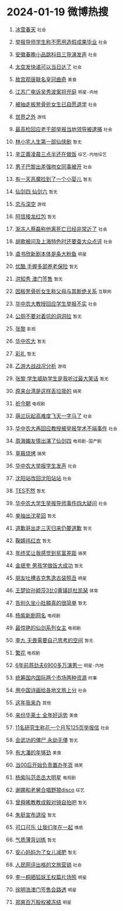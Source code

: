 # 2024-01-19 微博热搜 
1. [冰雪春天](https://m.weibo.cn/search?containerid=100103type%3D1%26t%3D10%26q%3D%23%E5%86%B0%E9%9B%AA%E6%98%A5%E5%A4%A9%23&stream_entry_id=51&isnewpage=1&extparam=seat%3D1%26c_type%3D51%26dgr%3D0%26filter_type%3Drealtimehot%26cate%3D10103%26q%3D%2523%25E5%2586%25B0%25E9%259B%25AA%25E6%2598%25A5%25E5%25A4%25A9%2523%26stream_entry_id%3D51%26pos%3D0%26display_time%3D1705604668%26pre_seqid%3D170560466844801625446) `社会` 

2. [举报导师学生称不愿用造假成果毕业](https://m.weibo.cn/search?containerid=100103type%3D1%26t%3D10%26q%3D%23%E4%B8%BE%E6%8A%A5%E5%AF%BC%E5%B8%88%E5%AD%A6%E7%94%9F%E7%A7%B0%E4%B8%8D%E6%84%BF%E7%94%A8%E9%80%A0%E5%81%87%E6%88%90%E6%9E%9C%E6%AF%95%E4%B8%9A%23&stream_entry_id=31&isnewpage=1&extparam=seat%3D1%26dgr%3D0%26filter_type%3Drealtimehot%26lcate%3D5001%26band_rank%3D1%26c_type%3D31%26flag%3D2%26realpos%3D1%26cate%3D5001%26q%3D%2523%25E4%25B8%25BE%25E6%258A%25A5%25E5%25AF%25BC%25E5%25B8%2588%25E5%25AD%25A6%25E7%2594%259F%25E7%25A7%25B0%25E4%25B8%258D%25E6%2584%25BF%25E7%2594%25A8%25E9%2580%25A0%25E5%2581%2587%25E6%2588%2590%25E6%259E%259C%25E6%25AF%2595%25E4%25B8%259A%2523%26pos%3D0%26stream_entry_id%3D31%26display_time%3D1705604668%26pre_seqid%3D170560466844801625446) `社会` 

3. [安徽春晚小品跳科目三导演发声](https://m.weibo.cn/search?containerid=100103type%3D1%26t%3D10%26q%3D%23%E5%AE%89%E5%BE%BD%E6%98%A5%E6%99%9A%E5%B0%8F%E5%93%81%E8%B7%B3%E7%A7%91%E7%9B%AE%E4%B8%89%E5%AF%BC%E6%BC%94%E5%8F%91%E5%A3%B0%23&stream_entry_id=31&isnewpage=1&extparam=seat%3D1%26dgr%3D0%26filter_type%3Drealtimehot%26lcate%3D5001%26band_rank%3D2%26c_type%3D31%26flag%3D2%26realpos%3D2%26cate%3D5001%26q%3D%2523%25E5%25AE%2589%25E5%25BE%25BD%25E6%2598%25A5%25E6%2599%259A%25E5%25B0%258F%25E5%2593%2581%25E8%25B7%25B3%25E7%25A7%2591%25E7%259B%25AE%25E4%25B8%2589%25E5%25AF%25BC%25E6%25BC%2594%25E5%258F%2591%25E5%25A3%25B0%2523%26pos%3D1%26stream_entry_id%3D31%26display_time%3D1705604668%26pre_seqid%3D170560466844801625446) `社会` 

4. [太空发快递可以当日达了](https://m.weibo.cn/search?containerid=100103type%3D1%26t%3D10%26q%3D%23%E5%A4%AA%E7%A9%BA%E5%8F%91%E5%BF%AB%E9%80%92%E5%8F%AF%E4%BB%A5%E5%BD%93%E6%97%A5%E8%BE%BE%E4%BA%86%23&stream_entry_id=31&isnewpage=1&extparam=seat%3D1%26dgr%3D0%26filter_type%3Drealtimehot%26lcate%3D5001%26band_rank%3D3%26c_type%3D31%26flag%3D0%26realpos%3D3%26cate%3D5001%26q%3D%2523%25E5%25A4%25AA%25E7%25A9%25BA%25E5%258F%2591%25E5%25BF%25AB%25E9%2580%2592%25E5%258F%25AF%25E4%25BB%25A5%25E5%25BD%2593%25E6%2597%25A5%25E8%25BE%25BE%25E4%25BA%2586%2523%26pos%3D2%26stream_entry_id%3D31%26display_time%3D1705604668%26pre_seqid%3D170560466844801625446) `社会` 

5. [故宫观唐联名皇冠曲奇](https://m.weibo.cn/search?containerid=100103type%3D1%26t%3D10%26q%3D%23%E6%95%85%E5%AE%AB%E8%A7%82%E5%94%90%E8%81%94%E5%90%8D%E7%9A%87%E5%86%A0%E6%9B%B2%E5%A5%87%23&stream_entry_id=31&isnewpage=1&extparam=seat%3D1%26topic_ad%3D1%26filter_type%3Drealtimehot%26band_rank%3D4%26dgr%3D0%26is_ad_pos%3D1%26lcate%3D5001%26c_type%3D31%26cate%3D5001%26q%3D%2523%25E6%2595%2585%25E5%25AE%25AB%25E8%25A7%2582%25E5%2594%2590%25E8%2581%2594%25E5%2590%258D%25E7%259A%2587%25E5%2586%25A0%25E6%259B%25B2%25E5%25A5%2587%2523%26pos%3D3%26stream_entry_id%3D31%26adid%3D218508%26display_time%3D1705604668%26pre_seqid%3D170560466844801625446) `美食` 

6. [江苏广电诉吴秀波案将开庭](https://m.weibo.cn/search?containerid=100103type%3D1%26t%3D10%26q%3D%23%E6%B1%9F%E8%8B%8F%E5%B9%BF%E7%94%B5%E8%AF%89%E5%90%B4%E7%A7%80%E6%B3%A2%E6%A1%88%E5%B0%86%E5%BC%80%E5%BA%AD%23&stream_entry_id=31&isnewpage=1&extparam=seat%3D1%26dgr%3D0%26filter_type%3Drealtimehot%26lcate%3D5001%26band_rank%3D4%26c_type%3D31%26flag%3D2%26realpos%3D4%26cate%3D5001%26q%3D%2523%25E6%25B1%259F%25E8%258B%258F%25E5%25B9%25BF%25E7%2594%25B5%25E8%25AF%2589%25E5%2590%25B4%25E7%25A7%2580%25E6%25B3%25A2%25E6%25A1%2588%25E5%25B0%2586%25E5%25BC%2580%25E5%25BA%25AD%2523%26pos%3D4%26stream_entry_id%3D31%26display_time%3D1705604668%26pre_seqid%3D170560466844801625446) `明星-内地` 

7. [被抽走板凳骨折女生已自愿退学](https://m.weibo.cn/search?containerid=100103type%3D1%26t%3D10%26q%3D%23%E8%A2%AB%E6%8A%BD%E8%B5%B0%E6%9D%BF%E5%87%B3%E9%AA%A8%E6%8A%98%E5%A5%B3%E7%94%9F%E5%B7%B2%E8%87%AA%E6%84%BF%E9%80%80%E5%AD%A6%23&stream_entry_id=31&isnewpage=1&extparam=seat%3D1%26dgr%3D0%26filter_type%3Drealtimehot%26lcate%3D5001%26band_rank%3D5%26c_type%3D31%26flag%3D0%26realpos%3D5%26cate%3D5001%26q%3D%2523%25E8%25A2%25AB%25E6%258A%25BD%25E8%25B5%25B0%25E6%259D%25BF%25E5%2587%25B3%25E9%25AA%25A8%25E6%258A%2598%25E5%25A5%25B3%25E7%2594%259F%25E5%25B7%25B2%25E8%2587%25AA%25E6%2584%25BF%25E9%2580%2580%25E5%25AD%25A6%2523%26pos%3D5%26stream_entry_id%3D31%26display_time%3D1705604668%26pre_seqid%3D170560466844801625446) `社会` 

8. [世界之外](https://m.weibo.cn/search?containerid=100103type%3D1%26t%3D10%26q%3D%E4%B8%96%E7%95%8C%E4%B9%8B%E5%A4%96&stream_entry_id=31&isnewpage=1&extparam=seat%3D1%26dgr%3D0%26filter_type%3Drealtimehot%26lcate%3D5001%26band_rank%3D6%26c_type%3D31%26flag%3D0%26realpos%3D6%26cate%3D5001%26q%3D%25E4%25B8%2596%25E7%2595%258C%25E4%25B9%258B%25E5%25A4%2596%26pos%3D6%26stream_entry_id%3D31%26display_time%3D1705604668%26pre_seqid%3D170560466844801625446) `游戏` 

9. [最高检回应老干部举报当地领导被逮捕](https://m.weibo.cn/search?containerid=100103type%3D1%26t%3D10%26q%3D%23%E6%9C%80%E9%AB%98%E6%A3%80%E5%9B%9E%E5%BA%94%E8%80%81%E5%B9%B2%E9%83%A8%E4%B8%BE%E6%8A%A5%E5%BD%93%E5%9C%B0%E9%A2%86%E5%AF%BC%E8%A2%AB%E9%80%AE%E6%8D%95%23&stream_entry_id=31&isnewpage=1&extparam=seat%3D1%26dgr%3D0%26filter_type%3Drealtimehot%26lcate%3D5001%26band_rank%3D7%26c_type%3D31%26flag%3D0%26realpos%3D7%26cate%3D5001%26q%3D%2523%25E6%259C%2580%25E9%25AB%2598%25E6%25A3%2580%25E5%259B%259E%25E5%25BA%2594%25E8%2580%2581%25E5%25B9%25B2%25E9%2583%25A8%25E4%25B8%25BE%25E6%258A%25A5%25E5%25BD%2593%25E5%259C%25B0%25E9%25A2%2586%25E5%25AF%25BC%25E8%25A2%25AB%25E9%2580%25AE%25E6%258D%2595%2523%26pos%3D7%26stream_entry_id%3D31%26display_time%3D1705604668%26pre_seqid%3D170560466844801625446) `社会` 

10. [林小宅人生第一部仙侠剧](https://m.weibo.cn/search?containerid=100103type%3D1%26t%3D10%26q%3D%E6%9E%97%E5%B0%8F%E5%AE%85%E4%BA%BA%E7%94%9F%E7%AC%AC%E4%B8%80%E9%83%A8%E4%BB%99%E4%BE%A0%E5%89%A7&stream_entry_id=31&isnewpage=1&extparam=seat%3D1%26dgr%3D0%26filter_type%3Drealtimehot%26lcate%3D5001%26band_rank%3D8%26c_type%3D31%26flag%3D2%26realpos%3D8%26cate%3D5001%26q%3D%25E6%259E%2597%25E5%25B0%258F%25E5%25AE%2585%25E4%25BA%25BA%25E7%2594%259F%25E7%25AC%25AC%25E4%25B8%2580%25E9%2583%25A8%25E4%25BB%2599%25E4%25BE%25A0%25E5%2589%25A7%26pos%3D8%26stream_entry_id%3D31%26display_time%3D1705604668%26pre_seqid%3D170560466844801625446) `暂无` 

11. [辛芷蕾凌晨三点半还在做饭](https://m.weibo.cn/search?containerid=100103type%3D1%26t%3D10%26q%3D%E8%BE%9B%E8%8A%B7%E8%95%BE%E5%87%8C%E6%99%A8%E4%B8%89%E7%82%B9%E5%8D%8A%E8%BF%98%E5%9C%A8%E5%81%9A%E9%A5%AD&stream_entry_id=31&isnewpage=1&extparam=seat%3D1%26dgr%3D0%26filter_type%3Drealtimehot%26lcate%3D5001%26band_rank%3D9%26c_type%3D31%26flag%3D2%26realpos%3D9%26cate%3D5001%26q%3D%25E8%25BE%259B%25E8%258A%25B7%25E8%2595%25BE%25E5%2587%258C%25E6%2599%25A8%25E4%25B8%2589%25E7%2582%25B9%25E5%258D%258A%25E8%25BF%2598%25E5%259C%25A8%25E5%2581%259A%25E9%25A5%25AD%26pos%3D9%26stream_entry_id%3D31%26display_time%3D1705604668%26pre_seqid%3D170560466844801625446) `综艺-内地综艺` 

12. [男子巴黎出差强吻女同事被开](https://m.weibo.cn/search?containerid=100103type%3D1%26t%3D10%26q%3D%23%E7%94%B7%E5%AD%90%E5%B7%B4%E9%BB%8E%E5%87%BA%E5%B7%AE%E5%BC%BA%E5%90%BB%E5%A5%B3%E5%90%8C%E4%BA%8B%E8%A2%AB%E5%BC%80%23&stream_entry_id=31&isnewpage=1&extparam=seat%3D1%26dgr%3D0%26filter_type%3Drealtimehot%26lcate%3D5001%26band_rank%3D10%26c_type%3D31%26flag%3D2%26realpos%3D10%26cate%3D5001%26q%3D%2523%25E7%2594%25B7%25E5%25AD%2590%25E5%25B7%25B4%25E9%25BB%258E%25E5%2587%25BA%25E5%25B7%25AE%25E5%25BC%25BA%25E5%2590%25BB%25E5%25A5%25B3%25E5%2590%258C%25E4%25BA%258B%25E8%25A2%25AB%25E5%25BC%2580%2523%26pos%3D10%26stream_entry_id%3D31%26display_time%3D1705604668%26pre_seqid%3D170560466844801625446) `社会` 

13. [有一天恶魔捡到了一个小婴儿](https://m.weibo.cn/search?containerid=100103type%3D1%26t%3D10%26q%3D%E6%9C%89%E4%B8%80%E5%A4%A9%E6%81%B6%E9%AD%94%E6%8D%A1%E5%88%B0%E4%BA%86%E4%B8%80%E4%B8%AA%E5%B0%8F%E5%A9%B4%E5%84%BF&stream_entry_id=31&isnewpage=1&extparam=seat%3D1%26dgr%3D0%26filter_type%3Drealtimehot%26lcate%3D5001%26band_rank%3D11%26c_type%3D31%26flag%3D1%26realpos%3D11%26cate%3D5001%26q%3D%25E6%259C%2589%25E4%25B8%2580%25E5%25A4%25A9%25E6%2581%25B6%25E9%25AD%2594%25E6%258D%25A1%25E5%2588%25B0%25E4%25BA%2586%25E4%25B8%2580%25E4%25B8%25AA%25E5%25B0%258F%25E5%25A9%25B4%25E5%2584%25BF%26pos%3D11%26stream_entry_id%3D31%26display_time%3D1705604668%26pre_seqid%3D170560466844801625446) `暂无` 

14. [仙剑四 仙剑六](https://m.weibo.cn/search?containerid=100103type%3D1%26t%3D10%26q%3D%E4%BB%99%E5%89%91%E5%9B%9B+%E4%BB%99%E5%89%91%E5%85%AD&stream_entry_id=31&isnewpage=1&extparam=seat%3D1%26dgr%3D0%26filter_type%3Drealtimehot%26lcate%3D5001%26band_rank%3D12%26c_type%3D31%26flag%3D0%26realpos%3D12%26cate%3D5001%26q%3D%25E4%25BB%2599%25E5%2589%2591%25E5%259B%259B%2520%25E4%25BB%2599%25E5%2589%2591%25E5%2585%25AD%26pos%3D12%26stream_entry_id%3D31%26display_time%3D1705604668%26pre_seqid%3D170560466844801625446) `暂无` 

15. [恋与深空](https://m.weibo.cn/search?containerid=100103type%3D1%26t%3D10%26q%3D%E6%81%8B%E4%B8%8E%E6%B7%B1%E7%A9%BA&stream_entry_id=31&isnewpage=1&extparam=seat%3D1%26dgr%3D0%26filter_type%3Drealtimehot%26lcate%3D5001%26band_rank%3D13%26c_type%3D31%26flag%3D0%26realpos%3D13%26cate%3D5001%26q%3D%25E6%2581%258B%25E4%25B8%258E%25E6%25B7%25B1%25E7%25A9%25BA%26pos%3D13%26stream_entry_id%3D31%26display_time%3D1705604668%26pre_seqid%3D170560466844801625446) `游戏` 

16. [阿信接龙红包](https://m.weibo.cn/search?containerid=100103type%3D1%26t%3D10%26q%3D%E9%98%BF%E4%BF%A1%E6%8E%A5%E9%BE%99%E7%BA%A2%E5%8C%85&stream_entry_id=31&isnewpage=1&extparam=seat%3D1%26dgr%3D0%26filter_type%3Drealtimehot%26lcate%3D5001%26band_rank%3D14%26c_type%3D31%26flag%3D0%26realpos%3D14%26cate%3D5001%26q%3D%25E9%2598%25BF%25E4%25BF%25A1%25E6%258E%25A5%25E9%25BE%2599%25E7%25BA%25A2%25E5%258C%2585%26pos%3D14%26stream_entry_id%3D31%26display_time%3D1705604668%26pre_seqid%3D170560466844801625446) `暂无` 

17. [渐冻人蔡磊称他离死亡已经非常近了](https://m.weibo.cn/search?containerid=100103type%3D1%26t%3D10%26q%3D%23%E6%B8%90%E5%86%BB%E4%BA%BA%E8%94%A1%E7%A3%8A%E7%A7%B0%E4%BB%96%E7%A6%BB%E6%AD%BB%E4%BA%A1%E5%B7%B2%E7%BB%8F%E9%9D%9E%E5%B8%B8%E8%BF%91%E4%BA%86%23&stream_entry_id=31&isnewpage=1&extparam=seat%3D1%26dgr%3D0%26filter_type%3Drealtimehot%26lcate%3D5001%26band_rank%3D15%26c_type%3D31%26flag%3D0%26realpos%3D15%26cate%3D5001%26q%3D%2523%25E6%25B8%2590%25E5%2586%25BB%25E4%25BA%25BA%25E8%2594%25A1%25E7%25A3%258A%25E7%25A7%25B0%25E4%25BB%2596%25E7%25A6%25BB%25E6%25AD%25BB%25E4%25BA%25A1%25E5%25B7%25B2%25E7%25BB%258F%25E9%259D%259E%25E5%25B8%25B8%25E8%25BF%2591%25E4%25BA%2586%2523%26pos%3D15%26stream_entry_id%3D31%26display_time%3D1705604668%26pre_seqid%3D170560466844801625446) `社会` 

18. [胡歌被问及上海特色时还要查大众点评](https://m.weibo.cn/search?containerid=100103type%3D1%26t%3D10%26q%3D%23%E8%83%A1%E6%AD%8C%E8%A2%AB%E9%97%AE%E5%8F%8A%E4%B8%8A%E6%B5%B7%E7%89%B9%E8%89%B2%E6%97%B6%E8%BF%98%E8%A6%81%E6%9F%A5%E5%A4%A7%E4%BC%97%E7%82%B9%E8%AF%84%23&stream_entry_id=31&isnewpage=1&extparam=seat%3D1%26dgr%3D0%26filter_type%3Drealtimehot%26lcate%3D5001%26band_rank%3D16%26c_type%3D31%26flag%3D0%26realpos%3D16%26cate%3D5001%26q%3D%2523%25E8%2583%25A1%25E6%25AD%258C%25E8%25A2%25AB%25E9%2597%25AE%25E5%258F%258A%25E4%25B8%258A%25E6%25B5%25B7%25E7%2589%25B9%25E8%2589%25B2%25E6%2597%25B6%25E8%25BF%2598%25E8%25A6%2581%25E6%259F%25A5%25E5%25A4%25A7%25E4%25BC%2597%25E7%2582%25B9%25E8%25AF%2584%2523%26pos%3D16%26stream_entry_id%3D31%26display_time%3D1705604668%26pre_seqid%3D170560466844801625446) `社会` 

19. [虞书欣新剧本体是条大粉鱼](https://m.weibo.cn/search?containerid=100103type%3D1%26t%3D10%26q%3D%23%E8%99%9E%E4%B9%A6%E6%AC%A3%E6%96%B0%E5%89%A7%E6%9C%AC%E4%BD%93%E6%98%AF%E6%9D%A1%E5%A4%A7%E7%B2%89%E9%B1%BC%23&stream_entry_id=31&isnewpage=1&extparam=seat%3D1%26dgr%3D0%26filter_type%3Drealtimehot%26lcate%3D5001%26band_rank%3D17%26c_type%3D31%26flag%3D1%26realpos%3D17%26cate%3D5001%26q%3D%2523%25E8%2599%259E%25E4%25B9%25A6%25E6%25AC%25A3%25E6%2596%25B0%25E5%2589%25A7%25E6%259C%25AC%25E4%25BD%2593%25E6%2598%25AF%25E6%259D%25A1%25E5%25A4%25A7%25E7%25B2%2589%25E9%25B1%25BC%2523%26pos%3D17%26stream_entry_id%3D31%26display_time%3D1705604668%26pre_seqid%3D170560466844801625446) `明星` 

20. [优酷 手握多部养老保险](https://m.weibo.cn/search?containerid=100103type%3D1%26t%3D10%26q%3D%E4%BC%98%E9%85%B7+%E6%89%8B%E6%8F%A1%E5%A4%9A%E9%83%A8%E5%85%BB%E8%80%81%E4%BF%9D%E9%99%A9&stream_entry_id=31&isnewpage=1&extparam=seat%3D1%26dgr%3D0%26filter_type%3Drealtimehot%26lcate%3D5001%26band_rank%3D18%26c_type%3D31%26flag%3D0%26realpos%3D18%26cate%3D5001%26q%3D%25E4%25BC%2598%25E9%2585%25B7%2520%25E6%2589%258B%25E6%258F%25A1%25E5%25A4%259A%25E9%2583%25A8%25E5%2585%25BB%25E8%2580%2581%25E4%25BF%259D%25E9%2599%25A9%26pos%3D18%26stream_entry_id%3D31%26display_time%3D1705604668%26pre_seqid%3D170560466844801625446) `暂无` 

21. [洪知秀 澳门签售](https://m.weibo.cn/search?containerid=100103type%3D1%26t%3D10%26q%3D%E6%B4%AA%E7%9F%A5%E7%A7%80+%E6%BE%B3%E9%97%A8%E7%AD%BE%E5%94%AE&stream_entry_id=31&isnewpage=1&extparam=seat%3D1%26dgr%3D0%26filter_type%3Drealtimehot%26lcate%3D5001%26band_rank%3D19%26c_type%3D31%26flag%3D0%26realpos%3D19%26cate%3D5001%26q%3D%25E6%25B4%25AA%25E7%259F%25A5%25E7%25A7%2580%2520%25E6%25BE%25B3%25E9%2597%25A8%25E7%25AD%25BE%25E5%2594%25AE%26pos%3D19%26stream_entry_id%3D31%26display_time%3D1705604668%26pre_seqid%3D170560466844801625446) `暂无` 

22. [因板凳骨折女生称父母与其断绝关系](https://m.weibo.cn/search?containerid=100103type%3D1%26t%3D10%26q%3D%23%E5%9B%A0%E6%9D%BF%E5%87%B3%E9%AA%A8%E6%8A%98%E5%A5%B3%E7%94%9F%E7%A7%B0%E7%88%B6%E6%AF%8D%E4%B8%8E%E5%85%B6%E6%96%AD%E7%BB%9D%E5%85%B3%E7%B3%BB%23&stream_entry_id=31&isnewpage=1&extparam=seat%3D1%26dgr%3D0%26filter_type%3Drealtimehot%26lcate%3D5001%26band_rank%3D20%26c_type%3D31%26flag%3D0%26realpos%3D20%26cate%3D5001%26q%3D%2523%25E5%259B%25A0%25E6%259D%25BF%25E5%2587%25B3%25E9%25AA%25A8%25E6%258A%2598%25E5%25A5%25B3%25E7%2594%259F%25E7%25A7%25B0%25E7%2588%25B6%25E6%25AF%258D%25E4%25B8%258E%25E5%2585%25B6%25E6%2596%25AD%25E7%25BB%259D%25E5%2585%25B3%25E7%25B3%25BB%2523%26pos%3D20%26stream_entry_id%3D31%26display_time%3D1705604668%26pre_seqid%3D170560466844801625446) `互联网` 

23. [华中农大教授回应学生举报不实](https://m.weibo.cn/search?containerid=100103type%3D1%26t%3D10%26q%3D%23%E5%8D%8E%E4%B8%AD%E5%86%9C%E5%A4%A7%E6%95%99%E6%8E%88%E5%9B%9E%E5%BA%94%E5%AD%A6%E7%94%9F%E4%B8%BE%E6%8A%A5%E4%B8%8D%E5%AE%9E%23&stream_entry_id=31&isnewpage=1&extparam=seat%3D1%26dgr%3D0%26filter_type%3Drealtimehot%26lcate%3D5001%26band_rank%3D21%26c_type%3D31%26flag%3D2%26realpos%3D21%26cate%3D5001%26q%3D%2523%25E5%258D%258E%25E4%25B8%25AD%25E5%2586%259C%25E5%25A4%25A7%25E6%2595%2599%25E6%258E%2588%25E5%259B%259E%25E5%25BA%2594%25E5%25AD%25A6%25E7%2594%259F%25E4%25B8%25BE%25E6%258A%25A5%25E4%25B8%258D%25E5%25AE%259E%2523%26pos%3D21%26stream_entry_id%3D31%26display_time%3D1705604668%26pre_seqid%3D170560466844801625446) `社会` 

24. [公厕不要对着坑的洞洞拉](https://m.weibo.cn/search?containerid=100103type%3D1%26t%3D10%26q%3D%E5%85%AC%E5%8E%95%E4%B8%8D%E8%A6%81%E5%AF%B9%E7%9D%80%E5%9D%91%E7%9A%84%E6%B4%9E%E6%B4%9E%E6%8B%89&stream_entry_id=31&isnewpage=1&extparam=seat%3D1%26dgr%3D0%26filter_type%3Drealtimehot%26lcate%3D5001%26band_rank%3D22%26c_type%3D31%26flag%3D0%26realpos%3D22%26cate%3D5001%26q%3D%25E5%2585%25AC%25E5%258E%2595%25E4%25B8%258D%25E8%25A6%2581%25E5%25AF%25B9%25E7%259D%2580%25E5%259D%2591%25E7%259A%2584%25E6%25B4%259E%25E6%25B4%259E%25E6%258B%2589%26pos%3D22%26stream_entry_id%3D31%26display_time%3D1705604668%26pre_seqid%3D170560466844801625446) `暂无` 

25. [张黎](https://m.weibo.cn/search?containerid=100103type%3D1%26t%3D10%26q%3D%E5%BC%A0%E9%BB%8E&stream_entry_id=31&isnewpage=1&extparam=seat%3D1%26dgr%3D0%26filter_type%3Drealtimehot%26lcate%3D5001%26band_rank%3D23%26c_type%3D31%26flag%3D0%26realpos%3D23%26cate%3D5001%26q%3D%25E5%25BC%25A0%25E9%25BB%258E%26pos%3D23%26stream_entry_id%3D31%26display_time%3D1705604668%26pre_seqid%3D170560466844801625446) `影视` 

26. [华中农大](https://m.weibo.cn/search?containerid=100103type%3D1%26t%3D10%26q%3D%E5%8D%8E%E4%B8%AD%E5%86%9C%E5%A4%A7&stream_entry_id=31&isnewpage=1&extparam=seat%3D1%26dgr%3D0%26filter_type%3Drealtimehot%26lcate%3D5001%26band_rank%3D24%26c_type%3D31%26flag%3D2%26realpos%3D24%26cate%3D5001%26q%3D%25E5%258D%258E%25E4%25B8%25AD%25E5%2586%259C%25E5%25A4%25A7%26pos%3D24%26stream_entry_id%3D31%26display_time%3D1705604668%26pre_seqid%3D170560466844801625446) `暂无` 

27. [彩礼](https://m.weibo.cn/search?containerid=100103type%3D1%26t%3D10%26q%3D%E5%BD%A9%E7%A4%BC&stream_entry_id=31&isnewpage=1&extparam=seat%3D1%26dgr%3D0%26filter_type%3Drealtimehot%26lcate%3D5001%26band_rank%3D25%26c_type%3D31%26flag%3D0%26realpos%3D25%26cate%3D5001%26q%3D%25E5%25BD%25A9%25E7%25A4%25BC%26pos%3D25%26stream_entry_id%3D31%26display_time%3D1705604668%26pre_seqid%3D170560466844801625446) `暂无` 

28. [乙游大战战况分析](https://m.weibo.cn/search?containerid=100103type%3D1%26t%3D10%26q%3D%E4%B9%99%E6%B8%B8%E5%A4%A7%E6%88%98%E6%88%98%E5%86%B5%E5%88%86%E6%9E%90&stream_entry_id=31&isnewpage=1&extparam=seat%3D1%26dgr%3D0%26filter_type%3Drealtimehot%26lcate%3D5001%26band_rank%3D26%26c_type%3D31%26flag%3D1%26realpos%3D26%26cate%3D5001%26q%3D%25E4%25B9%2599%25E6%25B8%25B8%25E5%25A4%25A7%25E6%2588%2598%25E6%2588%2598%25E5%2586%25B5%25E5%2588%2586%25E6%259E%2590%26pos%3D26%26stream_entry_id%3D31%26display_time%3D1705604668%26pre_seqid%3D170560466844801625446) `游戏` 

29. [张黎 学生威胁学生是我听过最大笑话](https://m.weibo.cn/search?containerid=100103type%3D1%26t%3D10%26q%3D%E5%BC%A0%E9%BB%8E+%E5%AD%A6%E7%94%9F%E5%A8%81%E8%83%81%E5%AD%A6%E7%94%9F%E6%98%AF%E6%88%91%E5%90%AC%E8%BF%87%E6%9C%80%E5%A4%A7%E7%AC%91%E8%AF%9D&stream_entry_id=31&isnewpage=1&extparam=seat%3D1%26dgr%3D0%26filter_type%3Drealtimehot%26lcate%3D5001%26band_rank%3D27%26c_type%3D31%26flag%3D0%26realpos%3D27%26cate%3D5001%26q%3D%25E5%25BC%25A0%25E9%25BB%258E%2520%25E5%25AD%25A6%25E7%2594%259F%25E5%25A8%2581%25E8%2583%2581%25E5%25AD%25A6%25E7%2594%259F%25E6%2598%25AF%25E6%2588%2591%25E5%2590%25AC%25E8%25BF%2587%25E6%259C%2580%25E5%25A4%25A7%25E7%25AC%2591%25E8%25AF%259D%26pos%3D27%26stream_entry_id%3D31%26display_time%3D1705604668%26pre_seqid%3D170560466844801625446) `暂无` 

30. [原来台湾是这样丢垃圾的](https://m.weibo.cn/search?containerid=100103type%3D1%26t%3D10%26q%3D%23%E5%8E%9F%E6%9D%A5%E5%8F%B0%E6%B9%BE%E6%98%AF%E8%BF%99%E6%A0%B7%E4%B8%A2%E5%9E%83%E5%9C%BE%E7%9A%84%23&stream_entry_id=31&isnewpage=1&extparam=seat%3D1%26dgr%3D0%26filter_type%3Drealtimehot%26lcate%3D5001%26band_rank%3D28%26c_type%3D31%26flag%3D0%26realpos%3D28%26cate%3D5001%26q%3D%2523%25E5%258E%259F%25E6%259D%25A5%25E5%258F%25B0%25E6%25B9%25BE%25E6%2598%25AF%25E8%25BF%2599%25E6%25A0%25B7%25E4%25B8%25A2%25E5%259E%2583%25E5%259C%25BE%25E7%259A%2584%2523%26pos%3D28%26stream_entry_id%3D31%26display_time%3D1705604668%26pre_seqid%3D170560466844801625446) `搞笑` 

31. [祈今朝](https://m.weibo.cn/search?containerid=100103type%3D1%26t%3D10%26q%3D%E7%A5%88%E4%BB%8A%E6%9C%9D&stream_entry_id=31&isnewpage=1&extparam=seat%3D1%26dgr%3D0%26filter_type%3Drealtimehot%26lcate%3D5001%26band_rank%3D29%26c_type%3D31%26flag%3D0%26realpos%3D29%26cate%3D5001%26q%3D%25E7%25A5%2588%25E4%25BB%258A%25E6%259C%259D%26pos%3D29%26stream_entry_id%3D31%26display_time%3D1705604668%26pre_seqid%3D170560466844801625446) `电视剧` 

32. [萌兰玩起高难度飞天一字马了](https://m.weibo.cn/search?containerid=100103type%3D1%26t%3D10%26q%3D%23%E8%90%8C%E5%85%B0%E7%8E%A9%E8%B5%B7%E9%AB%98%E9%9A%BE%E5%BA%A6%E9%A3%9E%E5%A4%A9%E4%B8%80%E5%AD%97%E9%A9%AC%E4%BA%86%23&stream_entry_id=31&isnewpage=1&extparam=seat%3D1%26dgr%3D0%26filter_type%3Drealtimehot%26lcate%3D5001%26band_rank%3D30%26c_type%3D31%26flag%3D0%26realpos%3D30%26cate%3D5001%26q%3D%2523%25E8%2590%258C%25E5%2585%25B0%25E7%258E%25A9%25E8%25B5%25B7%25E9%25AB%2598%25E9%259A%25BE%25E5%25BA%25A6%25E9%25A3%259E%25E5%25A4%25A9%25E4%25B8%2580%25E5%25AD%2597%25E9%25A9%25AC%25E4%25BA%2586%2523%26pos%3D30%26stream_entry_id%3D31%26display_time%3D1705604668%26pre_seqid%3D170560466844801625446) `社会` 

33. [华中农大再回应教授被举报学术不端事件](https://m.weibo.cn/search?containerid=100103type%3D1%26t%3D10%26q%3D%23%E5%8D%8E%E4%B8%AD%E5%86%9C%E5%A4%A7%E5%86%8D%E5%9B%9E%E5%BA%94%E6%95%99%E6%8E%88%E8%A2%AB%E4%B8%BE%E6%8A%A5%E5%AD%A6%E6%9C%AF%E4%B8%8D%E7%AB%AF%E4%BA%8B%E4%BB%B6%23&stream_entry_id=31&isnewpage=1&extparam=seat%3D1%26dgr%3D0%26filter_type%3Drealtimehot%26lcate%3D5001%26band_rank%3D31%26c_type%3D31%26flag%3D0%26realpos%3D31%26cate%3D5001%26q%3D%2523%25E5%258D%258E%25E4%25B8%25AD%25E5%2586%259C%25E5%25A4%25A7%25E5%2586%258D%25E5%259B%259E%25E5%25BA%2594%25E6%2595%2599%25E6%258E%2588%25E8%25A2%25AB%25E4%25B8%25BE%25E6%258A%25A5%25E5%25AD%25A6%25E6%259C%25AF%25E4%25B8%258D%25E7%25AB%25AF%25E4%25BA%258B%25E4%25BB%25B6%2523%26pos%3D31%26stream_entry_id%3D31%26display_time%3D1705604668%26pre_seqid%3D170560466844801625446) `社会` 

34. [周海媚友情出演了仙剑四](https://m.weibo.cn/search?containerid=100103type%3D1%26t%3D10%26q%3D%23%E5%91%A8%E6%B5%B7%E5%AA%9A%E5%8F%8B%E6%83%85%E5%87%BA%E6%BC%94%E4%BA%86%E4%BB%99%E5%89%91%E5%9B%9B%23&stream_entry_id=31&isnewpage=1&extparam=seat%3D1%26dgr%3D0%26filter_type%3Drealtimehot%26lcate%3D5001%26band_rank%3D32%26c_type%3D31%26flag%3D0%26realpos%3D32%26cate%3D5001%26q%3D%2523%25E5%2591%25A8%25E6%25B5%25B7%25E5%25AA%259A%25E5%258F%258B%25E6%2583%2585%25E5%2587%25BA%25E6%25BC%2594%25E4%25BA%2586%25E4%25BB%2599%25E5%2589%2591%25E5%259B%259B%2523%26pos%3D32%26stream_entry_id%3D31%26display_time%3D1705604668%26pre_seqid%3D170560466844801625446) `电视剧-国产剧` 

35. [草莓烧烤](https://m.weibo.cn/search?containerid=100103type%3D1%26t%3D10%26q%3D%23%E8%8D%89%E8%8E%93%E7%83%A7%E7%83%A4%23&stream_entry_id=31&isnewpage=1&extparam=seat%3D1%26dgr%3D0%26filter_type%3Drealtimehot%26lcate%3D5001%26band_rank%3D33%26c_type%3D31%26flag%3D0%26realpos%3D33%26cate%3D5001%26q%3D%2523%25E8%258D%2589%25E8%258E%2593%25E7%2583%25A7%25E7%2583%25A4%2523%26pos%3D33%26stream_entry_id%3D31%26display_time%3D1705604668%26pre_seqid%3D170560466844801625446) `搞笑` 

36. [华中农大举报学生发声](https://m.weibo.cn/search?containerid=100103type%3D1%26t%3D10%26q%3D%23%E5%8D%8E%E4%B8%AD%E5%86%9C%E5%A4%A7%E4%B8%BE%E6%8A%A5%E5%AD%A6%E7%94%9F%E5%8F%91%E5%A3%B0%23&stream_entry_id=31&isnewpage=1&extparam=seat%3D1%26dgr%3D0%26filter_type%3Drealtimehot%26lcate%3D5001%26band_rank%3D34%26c_type%3D31%26flag%3D0%26realpos%3D34%26cate%3D5001%26q%3D%2523%25E5%258D%258E%25E4%25B8%25AD%25E5%2586%259C%25E5%25A4%25A7%25E4%25B8%25BE%25E6%258A%25A5%25E5%25AD%25A6%25E7%2594%259F%25E5%258F%2591%25E5%25A3%25B0%2523%26pos%3D34%26stream_entry_id%3D31%26display_time%3D1705604668%26pre_seqid%3D170560466844801625446) `社会` 

37. [沈阳站改回沈阳站站](https://m.weibo.cn/search?containerid=100103type%3D1%26t%3D10%26q%3D%23%E6%B2%88%E9%98%B3%E7%AB%99%E6%94%B9%E5%9B%9E%E6%B2%88%E9%98%B3%E7%AB%99%E7%AB%99%23&stream_entry_id=31&isnewpage=1&extparam=seat%3D1%26dgr%3D0%26filter_type%3Drealtimehot%26lcate%3D5001%26band_rank%3D35%26c_type%3D31%26flag%3D0%26realpos%3D35%26cate%3D5001%26q%3D%2523%25E6%25B2%2588%25E9%2598%25B3%25E7%25AB%2599%25E6%2594%25B9%25E5%259B%259E%25E6%25B2%2588%25E9%2598%25B3%25E7%25AB%2599%25E7%25AB%2599%2523%26pos%3D35%26stream_entry_id%3D31%26display_time%3D1705604668%26pre_seqid%3D170560466844801625446) `社会` 

38. [TES不然](https://m.weibo.cn/search?containerid=100103type%3D1%26t%3D10%26q%3DTES%E4%B8%8D%E7%84%B6&stream_entry_id=31&isnewpage=1&extparam=seat%3D1%26dgr%3D0%26filter_type%3Drealtimehot%26lcate%3D5001%26band_rank%3D36%26c_type%3D31%26flag%3D0%26realpos%3D36%26cate%3D5001%26q%3DTES%25E4%25B8%258D%25E7%2584%25B6%26pos%3D36%26stream_entry_id%3D31%26display_time%3D1705604668%26pre_seqid%3D170560466844801625446) `暂无` 

39. [华中农大学生举报导师事件四大疑问](https://m.weibo.cn/search?containerid=100103type%3D1%26t%3D10%26q%3D%23%E5%8D%8E%E4%B8%AD%E5%86%9C%E5%A4%A7%E5%AD%A6%E7%94%9F%E4%B8%BE%E6%8A%A5%E5%AF%BC%E5%B8%88%E4%BA%8B%E4%BB%B6%E5%9B%9B%E5%A4%A7%E7%96%91%E9%97%AE%23&stream_entry_id=31&isnewpage=1&extparam=seat%3D1%26dgr%3D0%26filter_type%3Drealtimehot%26lcate%3D5001%26band_rank%3D37%26c_type%3D31%26flag%3D0%26realpos%3D37%26cate%3D5001%26q%3D%2523%25E5%258D%258E%25E4%25B8%25AD%25E5%2586%259C%25E5%25A4%25A7%25E5%25AD%25A6%25E7%2594%259F%25E4%25B8%25BE%25E6%258A%25A5%25E5%25AF%25BC%25E5%25B8%2588%25E4%25BA%258B%25E4%25BB%25B6%25E5%259B%259B%25E5%25A4%25A7%25E7%2596%2591%25E9%2597%25AE%2523%26pos%3D37%26stream_entry_id%3D31%26display_time%3D1705604668%26pre_seqid%3D170560466844801625446) `社会` 

40. [单抽出沈星回](https://m.weibo.cn/search?containerid=100103type%3D1%26t%3D10%26q%3D%E5%8D%95%E6%8A%BD%E5%87%BA%E6%B2%88%E6%98%9F%E5%9B%9E&stream_entry_id=31&isnewpage=1&extparam=seat%3D1%26dgr%3D0%26filter_type%3Drealtimehot%26lcate%3D5001%26band_rank%3D38%26c_type%3D31%26flag%3D0%26realpos%3D38%26cate%3D5001%26q%3D%25E5%258D%2595%25E6%258A%25BD%25E5%2587%25BA%25E6%25B2%2588%25E6%2598%259F%25E5%259B%259E%26pos%3D38%26stream_entry_id%3D31%26display_time%3D1705604668%26pre_seqid%3D170560466844801625446) `暂无` 

41. [道歉哥出走三天归来仍要道歉](https://m.weibo.cn/search?containerid=100103type%3D1%26t%3D10%26q%3D%E9%81%93%E6%AD%89%E5%93%A5%E5%87%BA%E8%B5%B0%E4%B8%89%E5%A4%A9%E5%BD%92%E6%9D%A5%E4%BB%8D%E8%A6%81%E9%81%93%E6%AD%89&stream_entry_id=31&isnewpage=1&extparam=seat%3D1%26dgr%3D0%26filter_type%3Drealtimehot%26lcate%3D5001%26band_rank%3D39%26c_type%3D31%26flag%3D0%26realpos%3D39%26cate%3D5001%26q%3D%25E9%2581%2593%25E6%25AD%2589%25E5%2593%25A5%25E5%2587%25BA%25E8%25B5%25B0%25E4%25B8%2589%25E5%25A4%25A9%25E5%25BD%2592%25E6%259D%25A5%25E4%25BB%258D%25E8%25A6%2581%25E9%2581%2593%25E6%25AD%2589%26pos%3D39%26stream_entry_id%3D31%26display_time%3D1705604668%26pre_seqid%3D170560466844801625446) `暂无` 

42. [鞠婧祎红衣](https://m.weibo.cn/search?containerid=100103type%3D1%26t%3D10%26q%3D%E9%9E%A0%E5%A9%A7%E7%A5%8E%E7%BA%A2%E8%A1%A3&stream_entry_id=31&isnewpage=1&extparam=seat%3D1%26dgr%3D0%26filter_type%3Drealtimehot%26lcate%3D5001%26band_rank%3D40%26c_type%3D31%26flag%3D0%26realpos%3D40%26cate%3D5001%26q%3D%25E9%259E%25A0%25E5%25A9%25A7%25E7%25A5%258E%25E7%25BA%25A2%25E8%25A1%25A3%26pos%3D40%26stream_entry_id%3D31%26display_time%3D1705604668%26pre_seqid%3D170560466844801625446) `暂无` 

43. [年终奖让我感觉到贫富差距](https://m.weibo.cn/search?containerid=100103type%3D1%26t%3D10%26q%3D%23%E5%B9%B4%E7%BB%88%E5%A5%96%E8%AE%A9%E6%88%91%E6%84%9F%E8%A7%89%E5%88%B0%E8%B4%AB%E5%AF%8C%E5%B7%AE%E8%B7%9D%23&stream_entry_id=31&isnewpage=1&extparam=seat%3D1%26dgr%3D0%26filter_type%3Drealtimehot%26lcate%3D5001%26band_rank%3D41%26c_type%3D31%26flag%3D0%26realpos%3D41%26cate%3D5001%26q%3D%2523%25E5%25B9%25B4%25E7%25BB%2588%25E5%25A5%2596%25E8%25AE%25A9%25E6%2588%2591%25E6%2584%259F%25E8%25A7%2589%25E5%2588%25B0%25E8%25B4%25AB%25E5%25AF%258C%25E5%25B7%25AE%25E8%25B7%259D%2523%26pos%3D41%26stream_entry_id%3D31%26display_time%3D1705604668%26pre_seqid%3D170560466844801625446) `搞笑` 

44. [金珉奎 男孩学做饭大成功](https://m.weibo.cn/search?containerid=100103type%3D1%26t%3D10%26q%3D%E9%87%91%E7%8F%89%E5%A5%8E+%E7%94%B7%E5%AD%A9%E5%AD%A6%E5%81%9A%E9%A5%AD%E5%A4%A7%E6%88%90%E5%8A%9F&stream_entry_id=31&isnewpage=1&extparam=seat%3D1%26dgr%3D0%26filter_type%3Drealtimehot%26lcate%3D5001%26band_rank%3D42%26c_type%3D31%26flag%3D0%26realpos%3D42%26cate%3D5001%26q%3D%25E9%2587%2591%25E7%258F%2589%25E5%25A5%258E%2520%25E7%2594%25B7%25E5%25AD%25A9%25E5%25AD%25A6%25E5%2581%259A%25E9%25A5%25AD%25E5%25A4%25A7%25E6%2588%2590%25E5%258A%259F%26pos%3D42%26stream_entry_id%3D31%26display_time%3D1705604668%26pre_seqid%3D170560466844801625446) `暂无` 

45. [朋友吐槽吉克隽逸古装照丑](https://m.weibo.cn/search?containerid=100103type%3D1%26t%3D10%26q%3D%23%E6%9C%8B%E5%8F%8B%E5%90%90%E6%A7%BD%E5%90%89%E5%85%8B%E9%9A%BD%E9%80%B8%E5%8F%A4%E8%A3%85%E7%85%A7%E4%B8%91%23&stream_entry_id=31&isnewpage=1&extparam=seat%3D1%26dgr%3D0%26filter_type%3Drealtimehot%26lcate%3D5001%26band_rank%3D43%26c_type%3D31%26flag%3D1%26realpos%3D43%26cate%3D5001%26q%3D%2523%25E6%259C%258B%25E5%258F%258B%25E5%2590%2590%25E6%25A7%25BD%25E5%2590%2589%25E5%2585%258B%25E9%259A%25BD%25E9%2580%25B8%25E5%258F%25A4%25E8%25A3%2585%25E7%2585%25A7%25E4%25B8%2591%2523%26pos%3D43%26stream_entry_id%3D31%26display_time%3D1705604668%26pre_seqid%3D170560466844801625446) `明星` 

46. [王楚钦孙颖莎3比0黄镇廷杜凯琹](https://m.weibo.cn/search?containerid=100103type%3D1%26t%3D10%26q%3D%23%E7%8E%8B%E6%A5%9A%E9%92%A6%E5%AD%99%E9%A2%96%E8%8E%8E3%E6%AF%940%E9%BB%84%E9%95%87%E5%BB%B7%E6%9D%9C%E5%87%AF%E7%90%B9%23&stream_entry_id=31&isnewpage=1&extparam=seat%3D1%26dgr%3D0%26filter_type%3Drealtimehot%26lcate%3D5001%26band_rank%3D44%26c_type%3D31%26flag%3D0%26realpos%3D44%26cate%3D5001%26q%3D%2523%25E7%258E%258B%25E6%25A5%259A%25E9%2592%25A6%25E5%25AD%2599%25E9%25A2%2596%25E8%258E%258E3%25E6%25AF%25940%25E9%25BB%2584%25E9%2595%2587%25E5%25BB%25B7%25E6%259D%259C%25E5%2587%25AF%25E7%2590%25B9%2523%26pos%3D44%26stream_entry_id%3D31%26display_time%3D1705604668%26pre_seqid%3D170560466844801625446) `体育` 

47. [告别久坐小肚腩真的很简单](https://m.weibo.cn/search?containerid=100103type%3D1%26t%3D10%26q%3D%E5%91%8A%E5%88%AB%E4%B9%85%E5%9D%90%E5%B0%8F%E8%82%9A%E8%85%A9%E7%9C%9F%E7%9A%84%E5%BE%88%E7%AE%80%E5%8D%95&stream_entry_id=31&isnewpage=1&extparam=seat%3D1%26dgr%3D0%26filter_type%3Drealtimehot%26lcate%3D5001%26band_rank%3D45%26c_type%3D31%26flag%3D0%26realpos%3D45%26cate%3D5001%26q%3D%25E5%2591%258A%25E5%2588%25AB%25E4%25B9%2585%25E5%259D%2590%25E5%25B0%258F%25E8%2582%259A%25E8%2585%25A9%25E7%259C%259F%25E7%259A%2584%25E5%25BE%2588%25E7%25AE%2580%25E5%258D%2595%26pos%3D45%26stream_entry_id%3D31%26display_time%3D1705604668%26pre_seqid%3D170560466844801625446) `暂无` 

48. [杨紫新剧网名](https://m.weibo.cn/search?containerid=100103type%3D1%26t%3D10%26q%3D%23%E6%9D%A8%E7%B4%AB%E6%96%B0%E5%89%A7%E7%BD%91%E5%90%8D%23&stream_entry_id=31&isnewpage=1&extparam=seat%3D1%26dgr%3D0%26filter_type%3Drealtimehot%26lcate%3D5001%26band_rank%3D46%26c_type%3D31%26flag%3D0%26realpos%3D46%26cate%3D5001%26q%3D%2523%25E6%259D%25A8%25E7%25B4%25AB%25E6%2596%25B0%25E5%2589%25A7%25E7%25BD%2591%25E5%2590%258D%2523%26pos%3D46%26stream_entry_id%3D31%26display_time%3D1705604668%26pre_seqid%3D170560466844801625446) `电视剧` 

49. [最惊艳的仙剑系列女主](https://m.weibo.cn/search?containerid=100103type%3D1%26t%3D10%26q%3D%23%E6%9C%80%E6%83%8A%E8%89%B3%E7%9A%84%E4%BB%99%E5%89%91%E7%B3%BB%E5%88%97%E5%A5%B3%E4%B8%BB%23&stream_entry_id=31&isnewpage=1&extparam=seat%3D1%26dgr%3D0%26filter_type%3Drealtimehot%26lcate%3D5001%26band_rank%3D47%26c_type%3D31%26flag%3D0%26realpos%3D47%26cate%3D5001%26q%3D%2523%25E6%259C%2580%25E6%2583%258A%25E8%2589%25B3%25E7%259A%2584%25E4%25BB%2599%25E5%2589%2591%25E7%25B3%25BB%25E5%2588%2597%25E5%25A5%25B3%25E4%25B8%25BB%2523%26pos%3D47%26stream_entry_id%3D31%26display_time%3D1705604668%26pre_seqid%3D170560466844801625446) `电视剧` 

50. [李九 无畏需要自己思考的空间](https://m.weibo.cn/search?containerid=100103type%3D1%26t%3D10%26q%3D%E6%9D%8E%E4%B9%9D+%E6%97%A0%E7%95%8F%E9%9C%80%E8%A6%81%E8%87%AA%E5%B7%B1%E6%80%9D%E8%80%83%E7%9A%84%E7%A9%BA%E9%97%B4&stream_entry_id=31&isnewpage=1&extparam=seat%3D1%26dgr%3D0%26filter_type%3Drealtimehot%26lcate%3D5001%26band_rank%3D48%26c_type%3D31%26flag%3D0%26realpos%3D48%26cate%3D5001%26q%3D%25E6%259D%258E%25E4%25B9%259D%2520%25E6%2597%25A0%25E7%2595%258F%25E9%259C%2580%25E8%25A6%2581%25E8%2587%25AA%25E5%25B7%25B1%25E6%2580%259D%25E8%2580%2583%25E7%259A%2584%25E7%25A9%25BA%25E9%2597%25B4%26pos%3D48%26stream_entry_id%3D31%26display_time%3D1705604668%26pre_seqid%3D170560466844801625446) `暂无` 

51. [繁花](https://m.weibo.cn/search?containerid=100103type%3D1%26t%3D10%26q%3D%E7%B9%81%E8%8A%B1&stream_entry_id=31&isnewpage=1&extparam=seat%3D1%26dgr%3D0%26filter_type%3Drealtimehot%26lcate%3D5001%26band_rank%3D49%26c_type%3D31%26flag%3D0%26realpos%3D49%26cate%3D5001%26q%3D%25E7%25B9%2581%25E8%258A%25B1%26pos%3D49%26stream_entry_id%3D31%26display_time%3D1705604668%26pre_seqid%3D170560466844801625446) `电视剧` 

52. [6年前蒋劲夫6900多万演男一](https://m.weibo.cn/search?containerid=100103type%3D1%26t%3D10%26q%3D%236%E5%B9%B4%E5%89%8D%E8%92%8B%E5%8A%B2%E5%A4%AB6900%E5%A4%9A%E4%B8%87%E6%BC%94%E7%94%B7%E4%B8%80%23&stream_entry_id=31&isnewpage=1&extparam=seat%3D1%26dgr%3D0%26filter_type%3Drealtimehot%26lcate%3D5001%26band_rank%3D50%26c_type%3D31%26flag%3D0%26realpos%3D50%26cate%3D5001%26q%3D%25236%25E5%25B9%25B4%25E5%2589%258D%25E8%2592%258B%25E5%258A%25B2%25E5%25A4%25AB6900%25E5%25A4%259A%25E4%25B8%2587%25E6%25BC%2594%25E7%2594%25B7%25E4%25B8%2580%2523%26pos%3D50%26stream_entry_id%3D31%26display_time%3D1705604668%26pre_seqid%3D170560466844801625446) `明星-内地` 

53. [统筹国内国际两个市场两种资源](https://m.weibo.cn/search?containerid=100103type%3D1%26t%3D10%26q%3D%23%E7%BB%9F%E7%AD%B9%E5%9B%BD%E5%86%85%E5%9B%BD%E9%99%85%E4%B8%A4%E4%B8%AA%E5%B8%82%E5%9C%BA%E4%B8%A4%E7%A7%8D%E8%B5%84%E6%BA%90%23&stream_entry_id=51&isnewpage=1&extparam=seat%3D1%26c_type%3D51%26dgr%3D0%26filter_type%3Drealtimehot%26cate%3D10103%26q%3D%2523%25E7%25BB%259F%25E7%25AD%25B9%25E5%259B%25BD%25E5%2586%2585%25E5%259B%25BD%25E9%2599%2585%25E4%25B8%25A4%25E4%25B8%25AA%25E5%25B8%2582%25E5%259C%25BA%25E4%25B8%25A4%25E7%25A7%258D%25E8%25B5%2584%25E6%25BA%2590%2523%26stream_entry_id%3D51%26pos%3D0%26display_time%3D1705601068%26pre_seqid%3D170560106855102980787) `时事` 

54. [用中国诗画给各地文旅上分](https://m.weibo.cn/search?containerid=100103type%3D1%26t%3D10%26q%3D%23%E7%94%A8%E4%B8%AD%E5%9B%BD%E8%AF%97%E7%94%BB%E7%BB%99%E5%90%84%E5%9C%B0%E6%96%87%E6%97%85%E4%B8%8A%E5%88%86%23&stream_entry_id=31&isnewpage=1&extparam=seat%3D1%26dgr%3D0%26filter_type%3Drealtimehot%26lcate%3D5001%26band_rank%3D3%26c_type%3D31%26flag%3D0%26realpos%3D3%26cate%3D5001%26q%3D%2523%25E7%2594%25A8%25E4%25B8%25AD%25E5%259B%25BD%25E8%25AF%2597%25E7%2594%25BB%25E7%25BB%2599%25E5%2590%2584%25E5%259C%25B0%25E6%2596%2587%25E6%2597%2585%25E4%25B8%258A%25E5%2588%2586%2523%26pos%3D2%26stream_entry_id%3D31%26display_time%3D1705601068%26pre_seqid%3D170560106855102980787) `社会` 

55. [这年我来办](https://m.weibo.cn/search?containerid=100103type%3D1%26t%3D10%26q%3D%23%E8%BF%99%E5%B9%B4%E6%88%91%E6%9D%A5%E5%8A%9E%23&stream_entry_id=31&isnewpage=1&extparam=seat%3D1%26topic_ad%3D1%26filter_type%3Drealtimehot%26band_rank%3D4%26dgr%3D0%26is_ad_pos%3D1%26lcate%3D5001%26c_type%3D31%26cate%3D5001%26q%3D%2523%25E8%25BF%2599%25E5%25B9%25B4%25E6%2588%2591%25E6%259D%25A5%25E5%258A%259E%2523%26pos%3D3%26stream_entry_id%3D31%26adid%3D219304%26display_time%3D1705601068%26pre_seqid%3D170560106855102980787) `其他` 

56. [来份华莱士 全年好运势](https://m.weibo.cn/search?containerid=100103type%3D1%26t%3D10%26q%3D%23%E6%9D%A5%E4%BB%BD%E5%8D%8E%E8%8E%B1%E5%A3%AB+%E5%85%A8%E5%B9%B4%E5%A5%BD%E8%BF%90%E5%8A%BF%23&stream_entry_id=31&isnewpage=1&extparam=seat%3D1%26topic_ad%3D1%26filter_type%3Drealtimehot%26band_rank%3D7%26dgr%3D0%26is_ad_pos%3D1%26lcate%3D5001%26c_type%3D31%26cate%3D5001%26q%3D%2523%25E6%259D%25A5%25E4%25BB%25BD%25E5%258D%258E%25E8%258E%25B1%25E5%25A3%25AB%2520%25E5%2585%25A8%25E5%25B9%25B4%25E5%25A5%25BD%25E8%25BF%2590%25E5%258A%25BF%2523%26pos%3D7%26stream_entry_id%3D31%26adid%3D219381%26display_time%3D1705601068%26pre_seqid%3D170560106855102980787) `美食` 

57. [11名研究生称花一个月写125页举报信](https://m.weibo.cn/search?containerid=100103type%3D1%26t%3D10%26q%3D%2311%E5%90%8D%E7%A0%94%E7%A9%B6%E7%94%9F%E7%A7%B0%E8%8A%B1%E4%B8%80%E4%B8%AA%E6%9C%88%E5%86%99125%E9%A1%B5%E4%B8%BE%E6%8A%A5%E4%BF%A1%23&stream_entry_id=31&isnewpage=1&extparam=seat%3D1%26dgr%3D0%26filter_type%3Drealtimehot%26lcate%3D5001%26band_rank%3D40%26c_type%3D31%26flag%3D0%26realpos%3D40%26cate%3D5001%26q%3D%252311%25E5%2590%258D%25E7%25A0%2594%25E7%25A9%25B6%25E7%2594%259F%25E7%25A7%25B0%25E8%258A%25B1%25E4%25B8%2580%25E4%25B8%25AA%25E6%259C%2588%25E5%2586%2599125%25E9%25A1%25B5%25E4%25B8%25BE%25E6%258A%25A5%25E4%25BF%25A1%2523%26pos%3D41%26stream_entry_id%3D31%26display_time%3D1705601068%26pre_seqid%3D170560106855102980787) `社会` 

58. [会武功的僵尸 永劫无僵](https://m.weibo.cn/search?containerid=100103type%3D1%26t%3D10%26q%3D%E4%BC%9A%E6%AD%A6%E5%8A%9F%E7%9A%84%E5%83%B5%E5%B0%B8+%E6%B0%B8%E5%8A%AB%E6%97%A0%E5%83%B5&stream_entry_id=31&isnewpage=1&extparam=seat%3D1%26dgr%3D0%26filter_type%3Drealtimehot%26lcate%3D5001%26band_rank%3D43%26c_type%3D31%26flag%3D0%26realpos%3D43%26cate%3D5001%26q%3D%25E4%25BC%259A%25E6%25AD%25A6%25E5%258A%259F%25E7%259A%2584%25E5%2583%25B5%25E5%25B0%25B8%2520%25E6%25B0%25B8%25E5%258A%25AB%25E6%2597%25A0%25E5%2583%25B5%26pos%3D44%26stream_entry_id%3D31%26display_time%3D1705601068%26pre_seqid%3D170560106855102980787) `暂无` 

59. [有大潘的年够劲](https://m.weibo.cn/search?containerid=100103type%3D1%26t%3D10%26q%3D%23%E6%9C%89%E5%A4%A7%E6%BD%98%E7%9A%84%E5%B9%B4%E5%A4%9F%E5%8A%B2%23&stream_entry_id=31&isnewpage=1&extparam=seat%3D1%26filter_type%3Drealtimehot%26c_type%3D31%26band_rank%3D4%26dgr%3D0%26lcate%3D5001%26stream_entry_id%3D31%26cate%3D5001%26pos%3D3%26q%3D%2523%25E6%259C%2589%25E5%25A4%25A7%25E6%25BD%2598%25E7%259A%2584%25E5%25B9%25B4%25E5%25A4%259F%25E5%258A%25B2%2523%26is_ad_pos%3D1%26topic_ad%3D1%26adid%3D219377%26display_time%3D1705597453%26pre_seqid%3D1705597453953016261205) `美食` 

60. [当00后开始负责置办年货](https://m.weibo.cn/search?containerid=100103type%3D1%26t%3D10%26q%3D%23%E5%BD%9300%E5%90%8E%E5%BC%80%E5%A7%8B%E8%B4%9F%E8%B4%A3%E7%BD%AE%E5%8A%9E%E5%B9%B4%E8%B4%A7%23&stream_entry_id=31&isnewpage=1&extparam=seat%3D1%26band_rank%3D36%26filter_type%3Drealtimehot%26c_type%3D31%26stream_entry_id%3D31%26cate%3D5001%26lcate%3D5001%26flag%3D0%26pos%3D36%26q%3D%2523%25E5%25BD%259300%25E5%2590%258E%25E5%25BC%2580%25E5%25A7%258B%25E8%25B4%259F%25E8%25B4%25A3%25E7%25BD%25AE%25E5%258A%259E%25E5%25B9%25B4%25E8%25B4%25A7%2523%26realpos%3D36%26dgr%3D0%26display_time%3D1705597453%26pre_seqid%3D1705597453953016261205) `搞笑` 

61. [杨紫叫范丞丞大明星](https://m.weibo.cn/search?containerid=100103type%3D1%26t%3D10%26q%3D%23%E6%9D%A8%E7%B4%AB%E5%8F%AB%E8%8C%83%E4%B8%9E%E4%B8%9E%E5%A4%A7%E6%98%8E%E6%98%9F%23&stream_entry_id=31&isnewpage=1&extparam=seat%3D1%26band_rank%3D42%26filter_type%3Drealtimehot%26c_type%3D31%26stream_entry_id%3D31%26cate%3D5001%26lcate%3D5001%26flag%3D0%26pos%3D42%26q%3D%2523%25E6%259D%25A8%25E7%25B4%25AB%25E5%258F%25AB%25E8%258C%2583%25E4%25B8%259E%25E4%25B8%259E%25E5%25A4%25A7%25E6%2598%258E%25E6%2598%259F%2523%26realpos%3D42%26dgr%3D0%26display_time%3D1705597453%26pre_seqid%3D1705597453953016261205) `电视剧` 

62. [谢娜和老舅合唱野狼disco](https://m.weibo.cn/search?containerid=100103type%3D1%26t%3D10%26q%3D%23%E8%B0%A2%E5%A8%9C%E5%92%8C%E8%80%81%E8%88%85%E5%90%88%E5%94%B1%E9%87%8E%E7%8B%BCdisco%23&stream_entry_id=31&isnewpage=1&extparam=seat%3D1%26band_rank%3D45%26filter_type%3Drealtimehot%26c_type%3D31%26stream_entry_id%3D31%26cate%3D5001%26lcate%3D5001%26flag%3D1%26pos%3D45%26q%3D%2523%25E8%25B0%25A2%25E5%25A8%259C%25E5%2592%258C%25E8%2580%2581%25E8%2588%2585%25E5%2590%2588%25E5%2594%25B1%25E9%2587%258E%25E7%258B%25BCdisco%2523%26realpos%3D45%26dgr%3D0%26display_time%3D1705597453%26pre_seqid%3D1705597453953016261205) `综艺` 

63. [曾舜晞教教成毅对镜自拍吧](https://m.weibo.cn/search?containerid=100103type%3D1%26t%3D10%26q%3D%E6%9B%BE%E8%88%9C%E6%99%9E%E6%95%99%E6%95%99%E6%88%90%E6%AF%85%E5%AF%B9%E9%95%9C%E8%87%AA%E6%8B%8D%E5%90%A7&stream_entry_id=31&isnewpage=1&extparam=seat%3D1%26band_rank%3D47%26filter_type%3Drealtimehot%26c_type%3D31%26stream_entry_id%3D31%26cate%3D5001%26lcate%3D5001%26flag%3D0%26pos%3D47%26q%3D%25E6%259B%25BE%25E8%2588%259C%25E6%2599%259E%25E6%2595%2599%25E6%2595%2599%25E6%2588%2590%25E6%25AF%2585%25E5%25AF%25B9%25E9%2595%259C%25E8%2587%25AA%25E6%258B%258D%25E5%2590%25A7%26realpos%3D47%26dgr%3D0%26display_time%3D1705597453%26pre_seqid%3D1705597453953016261205) `暂无` 

64. [朱挺宣布退役](https://m.weibo.cn/search?containerid=100103type%3D1%26t%3D10%26q%3D%23%E6%9C%B1%E6%8C%BA%E5%AE%A3%E5%B8%83%E9%80%80%E5%BD%B9%23&stream_entry_id=31&isnewpage=1&extparam=seat%3D1%26band_rank%3D50%26filter_type%3Drealtimehot%26c_type%3D31%26stream_entry_id%3D31%26cate%3D5001%26lcate%3D5001%26flag%3D0%26pos%3D50%26q%3D%2523%25E6%259C%25B1%25E6%258C%25BA%25E5%25AE%25A3%25E5%25B8%2583%25E9%2580%2580%25E5%25BD%25B9%2523%26realpos%3D50%26dgr%3D0%26display_time%3D1705597453%26pre_seqid%3D1705597453953016261205) `暂无` 

65. [可口可乐 让我们年在一起](https://m.weibo.cn/search?containerid=100103type%3D1%26t%3D10%26q%3D%23%E5%8F%AF%E5%8F%A3%E5%8F%AF%E4%B9%90+%E8%AE%A9%E6%88%91%E4%BB%AC%E5%B9%B4%E5%9C%A8%E4%B8%80%E8%B5%B7%23&stream_entry_id=31&isnewpage=1&extparam=seat%3D1%26filter_type%3Drealtimehot%26c_type%3D31%26band_rank%3D4%26dgr%3D0%26lcate%3D5001%26stream_entry_id%3D31%26cate%3D5001%26pos%3D3%26q%3D%2523%25E5%258F%25AF%25E5%258F%25A3%25E5%258F%25AF%25E4%25B9%2590%2520%25E8%25AE%25A9%25E6%2588%2591%25E4%25BB%25AC%25E5%25B9%25B4%25E5%259C%25A8%25E4%25B8%2580%25E8%25B5%25B7%2523%26is_ad_pos%3D1%26topic_ad%3D1%26adid%3D219380%26display_time%3D1705593867%26pre_seqid%3D1705593867922020863148) `情感` 

66. [气质薄背训练](https://m.weibo.cn/search?containerid=100103type%3D1%26t%3D10%26q%3D%E6%B0%94%E8%B4%A8%E8%96%84%E8%83%8C%E8%AE%AD%E7%BB%83&stream_entry_id=31&isnewpage=1&extparam=seat%3D1%26band_rank%3D35%26filter_type%3Drealtimehot%26c_type%3D31%26stream_entry_id%3D31%26cate%3D5001%26lcate%3D5001%26flag%3D1%26pos%3D35%26q%3D%25E6%25B0%2594%25E8%25B4%25A8%25E8%2596%2584%25E8%2583%258C%25E8%25AE%25AD%25E7%25BB%2583%26realpos%3D35%26dgr%3D0%26display_time%3D1705593867%26pre_seqid%3D1705593867922020863148) `暂无` 

67. [安心妈妈为了女儿减肥](https://m.weibo.cn/search?containerid=100103type%3D1%26t%3D10%26q%3D%E5%AE%89%E5%BF%83%E5%A6%88%E5%A6%88%E4%B8%BA%E4%BA%86%E5%A5%B3%E5%84%BF%E5%87%8F%E8%82%A5&stream_entry_id=31&isnewpage=1&extparam=seat%3D1%26band_rank%3D39%26filter_type%3Drealtimehot%26c_type%3D31%26stream_entry_id%3D31%26cate%3D5001%26lcate%3D5001%26flag%3D1%26pos%3D39%26q%3D%25E5%25AE%2589%25E5%25BF%2583%25E5%25A6%2588%25E5%25A6%2588%25E4%25B8%25BA%25E4%25BA%2586%25E5%25A5%25B3%25E5%2584%25BF%25E5%2587%258F%25E8%2582%25A5%26realpos%3D39%26dgr%3D0%26display_time%3D1705593867%26pre_seqid%3D1705593867922020863148) `暂无` 

68. [人民网评出格的文旅营销](https://m.weibo.cn/search?containerid=100103type%3D1%26t%3D10%26q%3D%23%E4%BA%BA%E6%B0%91%E7%BD%91%E8%AF%84%E5%87%BA%E6%A0%BC%E7%9A%84%E6%96%87%E6%97%85%E8%90%A5%E9%94%80%23&stream_entry_id=31&isnewpage=1&extparam=seat%3D1%26band_rank%3D41%26filter_type%3Drealtimehot%26c_type%3D31%26stream_entry_id%3D31%26cate%3D5001%26lcate%3D5001%26flag%3D0%26pos%3D41%26q%3D%2523%25E4%25BA%25BA%25E6%25B0%2591%25E7%25BD%2591%25E8%25AF%2584%25E5%2587%25BA%25E6%25A0%25BC%25E7%259A%2584%25E6%2596%2587%25E6%2597%2585%25E8%2590%25A5%25E9%2594%2580%2523%26realpos%3D41%26dgr%3D0%26display_time%3D1705593867%26pre_seqid%3D1705593867922020863148) `社会` 

69. [李一桐晒狐妖王权篇片场照](https://m.weibo.cn/search?containerid=100103type%3D1%26t%3D10%26q%3D%23%E6%9D%8E%E4%B8%80%E6%A1%90%E6%99%92%E7%8B%90%E5%A6%96%E7%8E%8B%E6%9D%83%E7%AF%87%E7%89%87%E5%9C%BA%E7%85%A7%23&stream_entry_id=31&isnewpage=1&extparam=seat%3D1%26band_rank%3D44%26filter_type%3Drealtimehot%26c_type%3D31%26stream_entry_id%3D31%26cate%3D5001%26lcate%3D5001%26flag%3D1%26pos%3D44%26q%3D%2523%25E6%259D%258E%25E4%25B8%2580%25E6%25A1%2590%25E6%2599%2592%25E7%258B%2590%25E5%25A6%2596%25E7%258E%258B%25E6%259D%2583%25E7%25AF%2587%25E7%2589%2587%25E5%259C%25BA%25E7%2585%25A7%2523%26realpos%3D44%26dgr%3D0%26display_time%3D1705593867%26pre_seqid%3D1705593867922020863148) `明星` 

70. [徐明浩澳门签售会路透](https://m.weibo.cn/search?containerid=100103type%3D1%26t%3D10%26q%3D%23%E5%BE%90%E6%98%8E%E6%B5%A9%E6%BE%B3%E9%97%A8%E7%AD%BE%E5%94%AE%E4%BC%9A%E8%B7%AF%E9%80%8F%23&stream_entry_id=31&isnewpage=1&extparam=seat%3D1%26band_rank%3D47%26filter_type%3Drealtimehot%26c_type%3D31%26stream_entry_id%3D31%26cate%3D5001%26lcate%3D5001%26flag%3D1%26pos%3D47%26q%3D%2523%25E5%25BE%2590%25E6%2598%258E%25E6%25B5%25A9%25E6%25BE%25B3%25E9%2597%25A8%25E7%25AD%25BE%25E5%2594%25AE%25E4%25BC%259A%25E8%25B7%25AF%25E9%2580%258F%2523%26realpos%3D47%26dgr%3D0%26display_time%3D1705593867%26pre_seqid%3D1705593867922020863148) `明星` 

71. [郑爽百万股权被冻结](https://m.weibo.cn/search?containerid=100103type%3D1%26t%3D10%26q%3D%23%E9%83%91%E7%88%BD%E7%99%BE%E4%B8%87%E8%82%A1%E6%9D%83%E8%A2%AB%E5%86%BB%E7%BB%93%23&stream_entry_id=31&isnewpage=1&extparam=seat%3D1%26band_rank%3D50%26filter_type%3Drealtimehot%26c_type%3D31%26stream_entry_id%3D31%26cate%3D5001%26lcate%3D5001%26flag%3D0%26pos%3D50%26q%3D%2523%25E9%2583%2591%25E7%2588%25BD%25E7%2599%25BE%25E4%25B8%2587%25E8%2582%25A1%25E6%259D%2583%25E8%25A2%25AB%25E5%2586%25BB%25E7%25BB%2593%2523%26realpos%3D50%26dgr%3D0%26display_time%3D1705593867%26pre_seqid%3D1705593867922020863148) `明星` 
